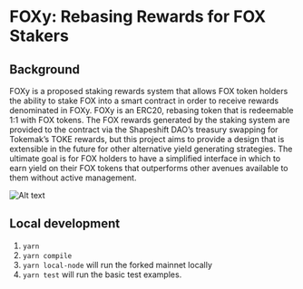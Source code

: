 # FOXy: Rebasing Rewards for FOX Stakers

## Background

FOXy is a proposed staking rewards system that allows FOX token holders the ability to stake FOX into a smart contract in order to receive rewards denominated in FOXy. FOXy is an ERC20, rebasing token that is redeemable 1:1 with FOX tokens. The FOX rewards generated by the staking system are provided to the contract via the Shapeshift DAO’s treasury swapping for Tokemak’s TOKE rewards, but this project aims to provide a design that is extensible in the future for other alternative yield generating strategies. The ultimate goal is for FOX holders to have a simplified interface in which to earn yield on their FOX tokens that outperforms other avenues available to them without active management.

![Alt text](docs/images/FOXy.png?raw=true "FOXy Diagram")

## Local development

1. `yarn`
2. `yarn compile`
3. `yarn local-node` will run the forked mainnet locally
4. `yarn test` will run the basic test examples.
